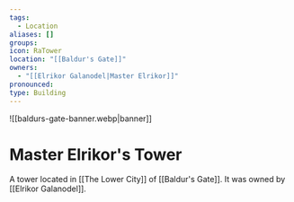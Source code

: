 ```yaml
---
tags:
  - Location
aliases: []
groups: 
icon: RaTower
location: "[[Baldur's Gate]]"
owners:
  - "[[Elrikor Galanodel|Master Elrikor]]"
pronounced: 
type: Building
---
```


![[baldurs-gate-banner.webp|banner]]

# Master Elrikor's Tower

A tower located in [[The Lower City]] of [[Baldur's Gate]]. It was owned by [[Elrikor Galanodel]].
